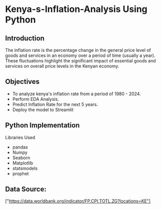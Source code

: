 # Kenya-s-Inflation-Analysis Using Python
## Introduction
The inflation rate is the percentage change in the general price level of goods and services in an economy over a period of time (usually a year). These fluctuations highlight the significant impact of essential goods and services on overall price levels in the Kenyan economy.
## Objectives
- To analyze kenya's inflation rate from a period of 1980 - 2024.
- Perform EDA Analysis.
- Predict Inflation Rate for the next 5 years.
- Deploy the model to Streamlit

## Python Implementation
Libraries Used 
- pandas
- Numpy
- Seaborn
- Matplotlib
- statsmodels
- prophet

## Data Source: 
["https://data.worldbank.org/indicator/FP.CPI.TOTL.ZG?locations=KE"]
